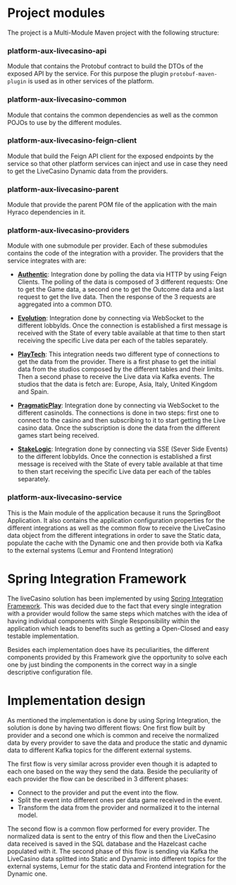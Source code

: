 
# Project modules
The project is a Multi-Module Maven project with the following structure:

### platform-aux-livecasino-api
Module that contains the Protobuf contract to build the DTOs of the exposed API by the service.
For this purpose the plugin `protobuf-maven-plugin` is used as in other services of the platform.

### platform-aux-livecasino-common
Module that contains the common dependencies as well as the common POJOs to use by the different modules.

### platform-aux-livecasino-feign-client
Module that build the Feign API client for the exposed endpoints by the service so that other platform services
can inject and use in case they need to get the LiveCasino Dynamic data from the providers.

### platform-aux-livecasino-parent
Module that provide the parent POM file of the application with the main Hyraco dependencies in it.

### platform-aux-livecasino-providers
Module with one submodule per provider. Each of these submodules contains the code of the integration with a provider.
The providers that the service integrates with are:

- <ins>**Authentic**</ins>: Integration done by polling the data via HTTP by using Feign Clients. The polling of the data is composed of 3 different requests:
  One to get the Game data, a second one to get the Outcome data and a last request to get the live data. Then the response of the 3 requests are aggregated into a common DTO.

- <ins>**Evolution**</ins>: Integration done by connecting via WebSocket to the different lobbyIds. Once the connection is established a first message is received with the State of every table available at that time
  to then start receiving the specific Live data per each of the tables separately.

- <ins>**PlayTech**</ins>: This integration needs two different type of connections to get the data from the provider. There is a first phase to get the initial data from the studios composed by the different tables and their limits.
  Then a second phase to receive the Live data via Kafka events. The studios that the data is fetch are: Europe, Asia, Italy, United Kingdom and Spain.

- <ins>**PragmaticPlay**</ins>: Integration done by connecting via WebSocket to the different casinoIds. The connections is done in two steps: first one to connect to the casino and then
  subscribing to it to start getting the Live casino data. Once the subscription is done the data from the different games start being received.

- <ins>**StakeLogic**</ins>: Integration done by connecting via SSE (Sever Side Events) to the different lobbyIds. Once the connection is established a first message is received with the State of every table available at that time
  to then start receiving the specific Live data per each of the tables separately.

### platform-aux-livecasino-service
This is the Main module of the application because it runs the SpringBoot Application. It also contains the application configuration properties for the
different integrations as well as the common flow to receive the LiveCasino data object from the different integrations in order to save the Static data, populate
the cache with the Dynamic one and then provide both via Kafka to the external systems (Lemur and Frontend Integration)

# Spring Integration Framework
The liveCasino solution has been implemented by using [Spring Integration Framework](https://spring.io/projects/spring-integration).
This was decided due to the fact that every single integration with a provider would follow the same steps which matches
with the idea of having individual components with Single Responsibility within the application which leads to benefits such as
getting a Open-Closed and easy testable implementation.

Besides each implementation does have its peculiarities, the different components provided by this Framework give the
opportunity to solve each one by just binding the components in the correct way in a single descriptive configuration file.

# Implementation design
As mentioned the implementation is done by using Spring Integration, the solution is done by having two different flows:
One first flow built by provider and a second one which is common and receive the normalized data by every provider to
save the data and produce the static and dynamic data to different Kafka topics for the different external systems.

The first flow is very similar across provider even though it is adapted to each one based on the way they send the data.
Beside the peculiarity of each provider the flow can be described in 3 different phases:
- Connect to the provider and put the event into the flow.
- Split the event into different ones per data game received in the event.
- Transform the data from the provider and normalized it to the internal model.

The second flow is a common flow performed for every provider. The normalized data is sent to the entry of this flow and then
the LiveCasino data received is saved in the SQL database and the Hazelcast cache populated with it. The second phase of this flow
is sending via Kafka the LiveCasino data splitted into Static and Dynamic into different topics for the external systems, Lemur for
the static data and Frontend integration for the Dynamic one.
